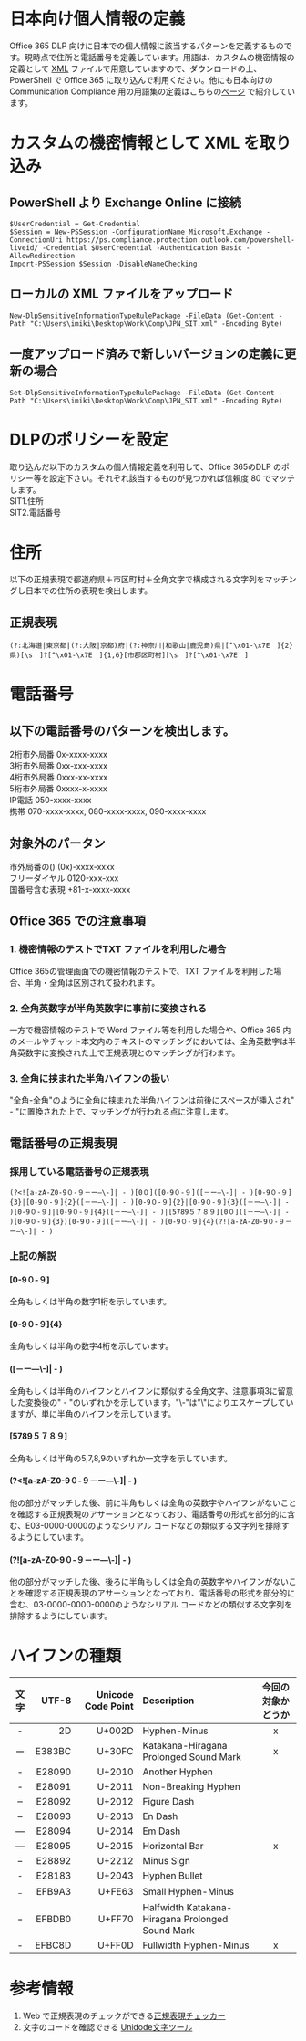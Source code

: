 # 日本向け個人情報の定義
Office 365 DLP 向けに日本での個人情報に該当するパターンを定義するものです。現時点で住所と電話番号を定義しています。用語は、カスタムの機密情報の定義として [XML](https://github.com/YoshihiroIchinose/JPN-CC/blob/master/JPN_SIT.xml) ファイルで用意していますので、ダウンロードの上、PowerShell で Office 365 に取り込んで利用ください。他にも日本向けの Communication Compliance 用の用語集の定義はこちらの[ページ](https://github.com/YoshihiroIchinose/JPN-CC/blob/master/README.md) で紹介しています。

# カスタムの機密情報として XML を取り込み
## PowerShell より Exchange Online に接続
    $UserCredential = Get-Credential
    $Session = New-PSSession -ConfigurationName Microsoft.Exchange -ConnectionUri https://ps.compliance.protection.outlook.com/powershell-liveid/ -Credential $UserCredential -Authentication Basic -AllowRedirection
    Import-PSSession $Session -DisableNameChecking

## ローカルの XML ファイルをアップロード
    New-DlpSensitiveInformationTypeRulePackage -FileData (Get-Content -Path "C:\Users\imiki\Desktop\Work\Comp\JPN_SIT.xml" -Encoding Byte)

## 一度アップロード済みで新しいバージョンの定義に更新の場合
    Set-DlpSensitiveInformationTypeRulePackage -FileData (Get-Content -Path "C:\Users\imiki\Desktop\Work\Comp\JPN_SIT.xml" -Encoding Byte)
    
# DLPのポリシーを設定
取り込んだ以下のカスタムの個人情報定義を利用して、Office 365のDLP のポリシー等を設定下さい。それぞれ該当するものが見つかれば信頼度 80 でマッチします。  
SIT1.住所  
SIT2.電話番号  

# 住所
以下の正規表現で都道府県＋市区町村＋全角文字で構成される文字列をマッチングし日本での住所の表現を検出します。
## 正規表現
    (?:北海道|東京都|(?:大阪|京都)府|(?:神奈川|和歌山|鹿児島)県|[^\x01-\x7E　]{2}県)[\s　]?[^\x01-\x7E　]{1,6}[市郡区町村][\s　]?[^\x01-\x7E　]
# 電話番号
## 以下の電話番号のパターンを検出します。  
2桁市外局番 0x-xxxx-xxxx  
3桁市外局番 0xx-xxx-xxxx  
4桁市外局番 0xxx-xx-xxxx  
5桁市外局番 0xxxx-x-xxxx  
IP電話 050-xxxx-xxxx  
携帯 070-xxxx-xxxx, 080-xxxx-xxxx, 090-xxxx-xxxx  
## 対象外のパータン  
市外局番の() (0x)-xxxx-xxxx  
フリーダイヤル 0120-xxx-xxx  
国番号含む表現 +81-x-xxxx-xxxx  

## Office 365 での注意事項
### 1. 機密情報のテストでTXT ファイルを利用した場合
Office 365の管理画面での機密情報のテストで、TXT ファイルを利用した場合、半角・全角は区別されて扱われます。
### 2. 全角英数字が半角英数字に事前に変換される
一方で機密情報のテストで Word ファイル等を利用した場合や、Office 365 内のメールやチャット本文内のテキストのマッチングにおいては、全角英数字は半角英数字に変換された上で正規表現とのマッチングが行わます。  
### 3. 全角に挟まれた半角ハイフンの扱い
"全角-全角"のように全角に挟まれた半角ハイフンは前後にスペースが挿入され" - "に置換された上で、マッチングが行われる点に注意します。  

## 電話番号の正規表現
### 採用している電話番号の正規表現
    (?<![a-zA-Z0-9０-９－ー―\-]| - )[0０]([0-9０-９]([－ー―\-]| - )[0-9０-９]{3}|[0-9０-９]{2}([－ー―\-]| - )[0-9０-９]{2}|[0-9０-９]{3}([－ー―\-]| - )[0-9０-９]|[0-9０-９]{4}([－ー―\-]| - )|[5789５７８９][0０]([－ー―\-]| - )[0-9０-９]{3})[0-9０-９]([－ー―\-]| - )[0-9０-９]{4}(?![a-zA-Z0-9０-９－ー―\-]| - )
### 上記の解説  
#### [0-9０-９]
全角もしくは半角の数字1桁を示しています。  
#### [0-9０-９]{4}
全角もしくは半角の数字4桁を示しています。  
#### ([－ー―\\-]| - )
全角もしくは半角のハイフンとハイフンに類似する全角文字、注意事項3に留意した変換後の" - "のいずれかを示しています。"\\-"は"\\"によりエスケープしていますが、単に半角のハイフンを示しています。  
#### [5789５７８９]
全角もしくは半角の5,7,8,9のいずれか一文字を示しています。  
#### (?<![a-zA-Z0-9０-９－ー―\\-]| - )
他の部分がマッチした後、前に半角もしくは全角の英数字やハイフンがないことを確認する正規表現のアサーションとなっており、電話番号の形式を部分的に含む、E03-0000-0000のようなシリアル コードなどの類似する文字列を排除するようにしています。  
#### (?![a-zA-Z0-9０-９－ー―\\-]| - )
他の部分がマッチした後、後ろに半角もしくは全角の英数字やハイフンがないことを確認する正規表現のアサーションとなっており、電話番号の形式を部分的に含む、03-0000-0000-0000のようなシリアル コードなどの類似する文字列を排除するようにしています。  

# ハイフンの種類
| 文字 | UTF-8 | Unicode Code Point | Description | 今回の対象かどうか |
|:---:|---:|---:|:---|:---:
| - | 2D | U+002D | Hyphen-Minus | x |
| ー | E383BC | U+30FC | Katakana-Hiragana Prolonged Sound Mark | x |
| ‐ | E28090 | U+2010 | Another Hyphen ||
| ‑ | E28091 | U+2011 | Non-Breaking Hyphen ||
| ‒ | E28092 | U+2012 | Figure Dash ||
| – | E28093 | U+2013 | En Dash ||
| — | E28094 | U+2014 | Em Dash ||
| ― | E28095 | U+2015 | Horizontal Bar | x |
| − | E28892 | U+2212 | Minus Sign ||
| ⁃ | E28183 | U+2043 | Hyphen Bullet ||
| ﹣ | EFB9A3 | U+FE63 | Small Hyphen-Minus ||
| ｰ | EFBDB0 | U+FF70 | Halfwidth Katakana-Hiragana Prolonged Sound Mark ||
| - | EFBC8D | U+FF0D | Fullwidth Hyphen-Minus | x |



# 参考情報
1. Web で正規表現のチェックができる[正規表現チェッカー](http://okumocchi.jp/php/re.php)  
1. 文字のコードを確認できる [Unidode文字ツール](https://www.marbacka.net/msearch/tool.php#chr2enc)  
